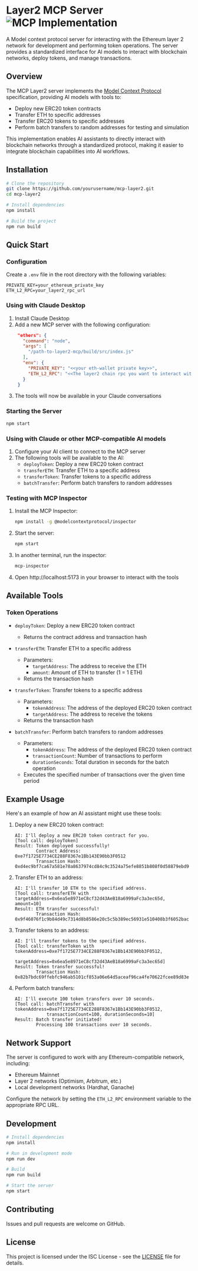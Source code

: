 # Layer2 MCP Server ![MCP Implementation](https://img.shields.io/badge/MCP-Implementation-blue)

A Model context protocol server for interacting with the Ethereum layer 2 network for development and performing token operations. The server provides a standardized interface for AI models to interact with blockchain networks, deploy tokens, and manage transactions.

## Overview

The MCP Layer2 server implements the [Model Context Protocol](https://modelcontextprotocol.io) specification, providing AI models with tools to:

- Deploy new ERC20 token contracts
- Transfer ETH to specific addresses
- Transfer ERC20 tokens to specific addresses
- Perform batch transfers to random addresses for testing and simulation

This implementation enables AI assistants to directly interact with blockchain networks through a standardized protocol, making it easier to integrate blockchain capabilities into AI workflows.

## Installation

```bash
# Clone the repository
git clone https://github.com/yourusername/mcp-layer2.git
cd mcp-layer2

# Install dependencies
npm install

# Build the project
npm run build
```

## Quick Start

### Configuration

Create a `.env` file in the root directory with the following variables:

```
PRIVATE_KEY=your_ethereum_private_key
ETH_L2_RPC=your_layer2_rpc_url
```

### Using with Claude Desktop

1. Install Claude Desktop
2. Add a new MCP server with the following configuration:
   ```json
    "ethers": {
      "command": "node",
      "args": [
        "/path-to-layer2-mcp/build/src/index.js"
      ],
      "env": {
        "PRIVATE_KEY": "<<your eth-wallet private key>>",
        "ETH_L2_RPC": "<<The layer2 chain rpc you want to interact with>>"
      }
    }
   ```
3. The tools will now be available in your Claude conversations


### Starting the Server

```bash
npm start
```

### Using with Claude or other MCP-compatible AI models

1. Configure your AI client to connect to the MCP server
2. The following tools will be available to the AI:
   - `deployToken`: Deploy a new ERC20 token contract
   - `transferETH`: Transfer ETH to a specific address
   - `transferToken`: Transfer tokens to a specific address
   - `batchTransfer`: Perform batch transfers to random addresses

### Testing with MCP Inspector

1. Install the MCP Inspector:
   ```bash
   npm install -g @modelcontextprotocol/inspector
   ```

2. Start the server:
   ```bash
   npm start
   ```

3. In another terminal, run the inspector:
   ```bash
   mcp-inspector
   ```

4. Open http://localhost:5173 in your browser to interact with the tools

## Available Tools

### Token Operations
- `deployToken`: Deploy a new ERC20 token contract
  - Returns the contract address and transaction hash

- `transferETH`: Transfer ETH to a specific address
  - Parameters:
    - `targetAddress`: The address to receive the ETH
    - `amount`: Amount of ETH to transfer (1 = 1 ETH)
  - Returns the transaction hash

- `transferToken`: Transfer tokens to a specific address
  - Parameters:
    - `tokenAddress`: The address of the deployed ERC20 token contract
    - `targetAddress`: The address to receive the tokens
  - Returns the transaction hash

- `batchTransfer`: Perform batch transfers to random addresses
  - Parameters:
    - `tokenAddress`: The address of the deployed ERC20 token contract
    - `transactionCount`: Number of transactions to perform
    - `durationSeconds`: Total duration in seconds for the batch operation
  - Executes the specified number of transactions over the given time period

## Example Usage

Here's an example of how an AI assistant might use these tools:

1. Deploy a new ERC20 token contract:
   ```
   AI: I'll deploy a new ERC20 token contract for you.
   [Tool call: deployToken]
   Result: Token deployed successfully!
           Contract Address: 0xe7f1725E7734CE288F8367e1Bb143E90bb3F0512
           Transaction Hash: 0xd4ec9bf7ca67a581e78a8637974cd84c9c3524a75efe8851b808f0d58879ebd9
   ```

2. Transfer ETH to an address:
   ```
   AI: I'll transfer 10 ETH to the specified address.
   [Tool call: transferETH with targetAddress=0x6ea5e8971eC8cf32d43AeB18a6999aFc3a3ec65d, amount=10]
   Result: ETH transfer successful!
           Transaction Hash: 0x9f46076f1c9b84d49c7314d8b8586e20c5c5b389ec56931e510408b3f6052bac
   ```

3. Transfer tokens to an address:
   ```
   AI: I'll transfer tokens to the specified address.
   [Tool call: transferToken with tokenAddress=0xe7f1725E7734CE288F8367e1Bb143E90bb3F0512, 
               targetAddress=0x6ea5e8971eC8cf32d43AeB18a6999aFc3a3ec65d]
   Result: Token transfer successful!
           Transaction Hash: 0x82b7bdc69ffebfc946ab5101cf853a06e64d5aceaf96ca4fe70622fcee89d83e
   ```

4. Perform batch transfers:
   ```
   AI: I'll execute 100 token transfers over 10 seconds.
   [Tool call: batchTransfer with tokenAddress=0xe7f1725E7734CE288F8367e1Bb143E90bb3F0512, 
               transactionCount=100, durationSeconds=10]
   Result: Batch transfer initiated!
           Processing 100 transactions over 10 seconds.
   ```

## Network Support

The server is configured to work with any Ethereum-compatible network, including:
- Ethereum Mainnet
- Layer 2 networks (Optimism, Arbitrum, etc.)
- Local development networks (Hardhat, Ganache)

Configure the network by setting the `ETH_L2_RPC` environment variable to the appropriate RPC URL.

## Development

```bash
# Install dependencies
npm install

# Run in development mode
npm run dev

# Build
npm run build

# Start the server
npm start
```

## Contributing

Issues and pull requests are welcome on GitHub.

## License

This project is licensed under the ISC License - see the [LICENSE](LICENSE) file for details. 